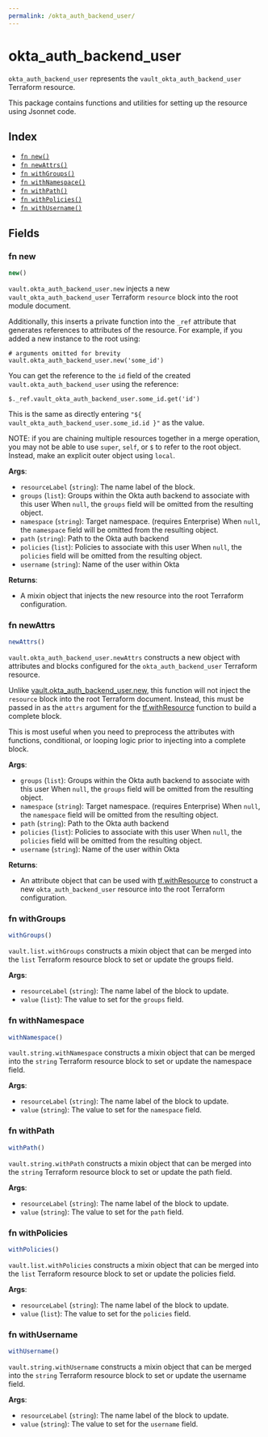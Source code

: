 ```yaml
---
permalink: /okta_auth_backend_user/
---
```


# okta_auth_backend_user

`okta_auth_backend_user` represents the `vault_okta_auth_backend_user` Terraform resource.



This package contains functions and utilities for setting up the resource using Jsonnet code.


## Index

* [`fn new()`](#fn-new)
* [`fn newAttrs()`](#fn-newattrs)
* [`fn withGroups()`](#fn-withgroups)
* [`fn withNamespace()`](#fn-withnamespace)
* [`fn withPath()`](#fn-withpath)
* [`fn withPolicies()`](#fn-withpolicies)
* [`fn withUsername()`](#fn-withusername)

## Fields

### fn new

```ts
new()
```


`vault.okta_auth_backend_user.new` injects a new `vault_okta_auth_backend_user` Terraform `resource`
block into the root module document.

Additionally, this inserts a private function into the `_ref` attribute that generates references to attributes of the
resource. For example, if you added a new instance to the root using:

    # arguments omitted for brevity
    vault.okta_auth_backend_user.new('some_id')

You can get the reference to the `id` field of the created `vault.okta_auth_backend_user` using the reference:

    $._ref.vault_okta_auth_backend_user.some_id.get('id')

This is the same as directly entering `"${ vault_okta_auth_backend_user.some_id.id }"` as the value.

NOTE: if you are chaining multiple resources together in a merge operation, you may not be able to use `super`, `self`,
or `$` to refer to the root object. Instead, make an explicit outer object using `local`.

**Args**:
  - `resourceLabel` (`string`): The name label of the block.
  - `groups` (`list`): Groups within the Okta auth backend to associate with this user When `null`, the `groups` field will be omitted from the resulting object.
  - `namespace` (`string`): Target namespace. (requires Enterprise) When `null`, the `namespace` field will be omitted from the resulting object.
  - `path` (`string`): Path to the Okta auth backend
  - `policies` (`list`): Policies to associate with this user When `null`, the `policies` field will be omitted from the resulting object.
  - `username` (`string`): Name of the user within Okta

**Returns**:
- A mixin object that injects the new resource into the root Terraform configuration.


### fn newAttrs

```ts
newAttrs()
```


`vault.okta_auth_backend_user.newAttrs` constructs a new object with attributes and blocks configured for the `okta_auth_backend_user`
Terraform resource.

Unlike [vault.okta_auth_backend_user.new](#fn-new), this function will not inject the `resource`
block into the root Terraform document. Instead, this must be passed in as the `attrs` argument for the
[tf.withResource](https://github.com/tf-libsonnet/core/tree/main/docs#fn-withresource) function to build a complete block.

This is most useful when you need to preprocess the attributes with functions, conditional, or looping logic prior to
injecting into a complete block.

**Args**:
  - `groups` (`list`): Groups within the Okta auth backend to associate with this user When `null`, the `groups` field will be omitted from the resulting object.
  - `namespace` (`string`): Target namespace. (requires Enterprise) When `null`, the `namespace` field will be omitted from the resulting object.
  - `path` (`string`): Path to the Okta auth backend
  - `policies` (`list`): Policies to associate with this user When `null`, the `policies` field will be omitted from the resulting object.
  - `username` (`string`): Name of the user within Okta

**Returns**:
  - An attribute object that can be used with [tf.withResource](https://github.com/tf-libsonnet/core/tree/main/docs#fn-withresource) to construct a new `okta_auth_backend_user` resource into the root Terraform configuration.


### fn withGroups

```ts
withGroups()
```

`vault.list.withGroups` constructs a mixin object that can be merged into the `list`
Terraform resource block to set or update the groups field.



**Args**:
  - `resourceLabel` (`string`): The name label of the block to update.
  - `value` (`list`): The value to set for the `groups` field.


### fn withNamespace

```ts
withNamespace()
```

`vault.string.withNamespace` constructs a mixin object that can be merged into the `string`
Terraform resource block to set or update the namespace field.



**Args**:
  - `resourceLabel` (`string`): The name label of the block to update.
  - `value` (`string`): The value to set for the `namespace` field.


### fn withPath

```ts
withPath()
```

`vault.string.withPath` constructs a mixin object that can be merged into the `string`
Terraform resource block to set or update the path field.



**Args**:
  - `resourceLabel` (`string`): The name label of the block to update.
  - `value` (`string`): The value to set for the `path` field.


### fn withPolicies

```ts
withPolicies()
```

`vault.list.withPolicies` constructs a mixin object that can be merged into the `list`
Terraform resource block to set or update the policies field.



**Args**:
  - `resourceLabel` (`string`): The name label of the block to update.
  - `value` (`list`): The value to set for the `policies` field.


### fn withUsername

```ts
withUsername()
```

`vault.string.withUsername` constructs a mixin object that can be merged into the `string`
Terraform resource block to set or update the username field.



**Args**:
  - `resourceLabel` (`string`): The name label of the block to update.
  - `value` (`string`): The value to set for the `username` field.
